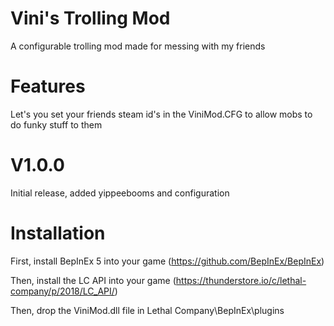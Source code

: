 # Vini's Trolling Mod
A configurable trolling mod made for messing with my friends

# Features
Let's you set your friends steam id's in the ViniMod.CFG to allow mobs to do funky stuff to them

# V1.0.0
Initial release, added yippeebooms and configuration


# Installation
First, install BepInEx 5 into your game
(https://github.com/BepInEx/BepInEx)

Then, install the LC API into your game
(https://thunderstore.io/c/lethal-company/p/2018/LC_API/)

Then, drop the ViniMod.dll file in Lethal Company\BepInEx\plugins

